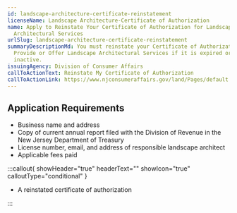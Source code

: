 ```yaml
---
id: landscape-architecture-certificate-reinstatement
licenseName: Landscape Architecture-Certificate of Authorization
name: Apply to Reinstate Your Certificate of Authorization for Landscape
  Architectural Services
urlSlug: landscape-architecture-certificate-reinstatement
summaryDescriptionMd: You must reinstate your Certificate of Authorization to
  Provide or Offer Landscape Architectural Services if it is expired or
  inactive.
issuingAgency: Division of Consumer Affairs
callToActionText: Reinstate My Certificate of Authorization
callToActionLink: https://www.njconsumeraffairs.gov/land/Pages/default.aspx
---
```


## Application Requirements

- Business name and address
- Copy of current annual report filed with the Division of Revenue in the New Jersey Department of Treasury
- License number, email, and address of responsible landscape architect
- Applicable fees paid

:::callout{ showHeader="true" headerText="" showIcon="true" calloutType="conditional" }

- A reinstated certificate of authorization

:::
